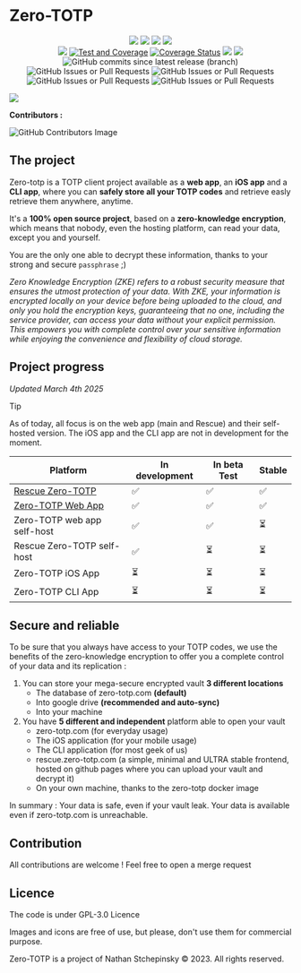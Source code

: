 # Zero-TOTP
<p align="center">
    <img src="https://img.shields.io/uptimerobot/status/m794827592-25c510a0c14f34a3812711a9%20?label=Frontend&link=zero-totp.com"/>
    <img src="https://img.shields.io/uptimerobot/ratio/m794827592-25c510a0c14f34a3812711a9?label=Frontend%20uptime%20(30d)">
    <img src="https://img.shields.io/uptimerobot/status/m798298078-655a23f7108eb3c8082c58ae?label=API&link=zero-totp.com"/>
    <img src="https://img.shields.io/uptimerobot/ratio/m798298078-655a23f7108eb3c8082c58ae?label=API%20uptime%20(30d)">
    <br>
    <img src="https://github.com/SeaweedbrainCY/zero-totp/actions/workflows/main.yml/badge.svg?branch="/>
     <a href="https://github.com/SeaweedbrainCY/zero-totp/actions/workflows/test.yml"><img src="https://github.com/SeaweedbrainCY/zero-totp/actions/workflows/test.yml/badge.svg" alt="Test and Coverage"/></a>
    <a href='https://coveralls.io/github/SeaweedbrainCY/zero-totp'><img src='https://coveralls.io/repos/github/SeaweedbrainCY/zero-totp/badge.svg' alt='Coverage Status' /></a>
    <img src="https://img.shields.io/github/license/seaweedbraincy/zero-totp"/>
    <img src="https://img.shields.io/github/v/release/seaweedbraincy/zero-totp"/>
    <img alt="GitHub commits since latest release (branch)" src="https://img.shields.io/github/commits-since/seaweedbraincy/zero-totp/latest/dev">
    <br>
    <img alt="GitHub Issues or Pull Requests" src="https://img.shields.io/github/issues/seaweedbraincy/zero-totp">
    <img alt="GitHub Issues or Pull Requests" src="https://img.shields.io/github/issues-closed/seaweedbraincy/zero-totp">
    <img alt="GitHub Issues or Pull Requests" src="https://img.shields.io/github/issues-pr/seaweedbraincy/zero-totp">
    <img alt="GitHub Issues or Pull Requests" src="https://img.shields.io/github/issues-pr-closed/seaweedbraincy/zero-totp">
</p>

<img src="https://github.com/SeaweedbrainCY/zero-totp/blob/main/frontend/src/assets/logo_zero_totp_dark.png?raw=true"/>

**Contributors :**

![GitHub Contributors Image](https://contrib.rocks/image?repo=seaweedbraincy/zero-totp)

## The project 
Zero-totp is a TOTP client project available as a **web app**, an **iOS app** and a **CLI app**, where you can **safely store all your TOTP codes** and retrieve easly retrieve them anywhere, anytime.

It's a **100% open source project**, based on a **zero-knowledge encryption**, which means that nobody, even the hosting platform, can read your data, except you and yourself. 

You are the only one able to decrypt these information, thanks to your strong and secure `passphrase` ;) 

*Zero Knowledge Encryption (ZKE) refers to a robust security measure that ensures the utmost protection of your data. With ZKE, your information is encrypted locally on your device before being uploaded to the cloud, and only you hold the encryption keys, guaranteeing that no one, including the service provider, can access your data without your explicit permission. This empowers you with complete control over your sensitive information while enjoying the convenience and flexibility of cloud storage.*

## Project progress
*Updated March 4th 2025*
> [!TIP]
> As of today, all focus is on the web app (main and Rescue) and their self-hosted version. The iOS app and the CLI app are not in development for the moment.

| Platform | In development | In beta Test | Stable |
| --- | --- | --- | --- |
| [Rescue Zero-TOTP](https://rescue.zero-totp.com) | ✅ | ✅ | ✅ |
| [Zero-TOTP Web App](https://zero-totp.com) | ✅ | ✅ | ✅ |
| Zero-TOTP web app self-host | ✅ | ✅ | ⏳ |
| Rescue Zero-TOTP self-host | ✅ | ⏳ | ⏳ |
| Zero-TOTP iOS App | ⏳ | ⏳ | ⏳ |
| Zero-TOTP CLI App | ⏳ | ⏳ | ⏳ |

## Secure and reliable

To be sure that you always have access to your TOTP codes, we use the benefits of the zero-knowledge encryption to offer you a complete control of your data and its replication : 
1. You can store your mega-secure encrypted vault **3 different locations**   
    - The database of zero-totp.com **(default)**
    - Into google drive **(recommended and auto-sync)**
    - Into your machine
2. You have **5 different and independent** platform able to open your vault
    - zero-totp.com (for everyday usage)
    - The iOS application (for your mobile usage)
    - The CLI application (for most geek of us)
    - rescue.zero-totp.com (a simple, minimal and ULTRA stable frontend, hosted on github pages where you can upload your vault and decrypt it)
    - On your own machine, thanks to the zero-totp docker image

In summary : Your data is safe, even if your vault leak. Your data is available even if zero-totp.com is unreachable. 

## Contribution

All contributions are welcome ! Feel free to open a merge request 

## Licence 

The code is under GPL-3.0 Licence

Images and icons are free of use, but please, don't use them for commercial purpose.

Zero-TOTP is a project of Nathan Stchepinsky © 2023. All rights reserved.
